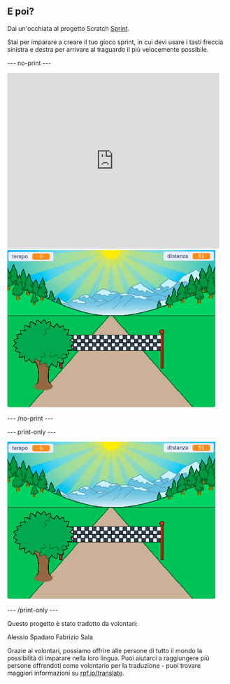 ## E poi?

Dai un'occhiata al progetto Scratch [Sprint](https://projects.raspberrypi.org/en/projects/sprint).

Stai per imparare a creare il tuo gioco sprint, in cui devi usare i tasti freccia sinistra e destra per arrivare al traguardo il più velocemente possibile.

--- no-print ---

<div class="scratch-preview">
  <iframe allowtransparency="true" width="485" height="402" src="https://scratch.mit.edu/projects/embed/298930696/?autostart=false" frameborder="0" scrolling="no"></iframe>
  <img src="images/sprint-final.png">
</div>

--- /no-print ---

--- print-only ---

![progetto completo](images/sprint-final.png)

--- /print-only ---

Questo progetto è stato tradotto da volontari:

Alessio Spadaro
Fabrizio Sala

Grazie ai volontari, possiamo offrire alle persone di tutto il mondo la possibilità di imparare nella loro lingua. Puoi aiutarci a raggiungere più persone offrendoti come volontario per la traduzione - puoi trovare maggiori informazioni su [rpf.io/translate](https://rpf.io/translate).
